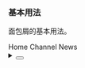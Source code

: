 ### 基本用法

面包屑的基本用法。

<div class="cell-demo vp-raw">
  <yc-breadcrumb>
    <yc-breadcrumb-item>Home</yc-breadcrumb-item>
    <yc-breadcrumb-item>Channel</yc-breadcrumb-item>
    <yc-breadcrumb-item>News</yc-breadcrumb-item>
  </yc-breadcrumb>
</div>

<details>
<summary>
 <button class="code-btn"  >
    <icon-code />
 </button>
</summary>

```vue
<template>
  <yc-breadcrumb>
    <yc-breadcrumb-item>Home</yc-breadcrumb-item>
    <yc-breadcrumb-item>Channel</yc-breadcrumb-item>
    <yc-breadcrumb-item>News</yc-breadcrumb-item>
  </yc-breadcrumb>
</template>
```

</details>
